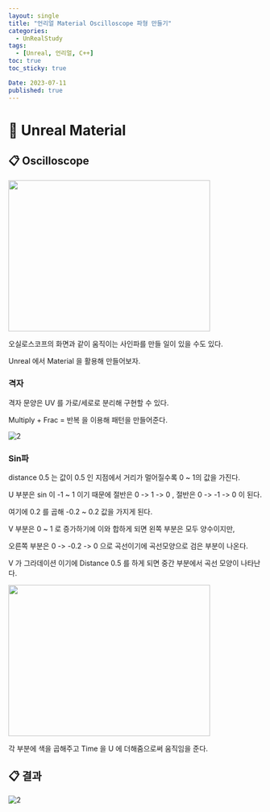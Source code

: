 ```yaml
---
layout: single
title: "언리얼 Material Oscilloscope 파형 만들기"
categories:
  - UnRealStudy
tags:
  - [Unreal, 언리얼, C++]
toc: true
toc_sticky: true

Date: 2023-07-11
published: true
---
```


# 📌 Unreal Material

## 📋 Oscilloscope
<img src="https://github.com/GonoBae/UEStudy/assets/87271529/c214a28e-2b94-4e0a-ad7f-954b544c0184" width="400" height="300">

오실로스코프의 화면과 같이 움직이는 사인파를 만들 일이 있을 수도 있다.

Unreal 에서 Material 을 활용해 만들어보자.

### 격자
격자 문양은 UV 를 가로/세로로 분리해 구현할 수 있다.

Multiply + Frac = 반복 을 이용해 패턴을 만들어준다.

![2](https://github.com/GonoBae/UEStudy/assets/87271529/f8cab759-9a22-49e5-a7c4-ec5770bc44f7)

### Sin파
distance 0.5 는 값이 0.5 인 지점에서 거리가 멀어질수록 0 ~ 1의 값을 가진다.

U 부분은 sin 이 -1 ~ 1 이기 때문에 절반은 0 -> 1 -> 0 , 절반은 0 -> -1 -> 0 이 된다.

여기에 0.2 를 곱해 -0.2 ~ 0.2 값을 가지게 된다.

V 부분은 0 ~ 1 로 증가하기에 이와 합하게 되면 왼쪽 부분은 모두 양수이지만,

오른쪽 부분은 0 -> -0.2 -> 0 으로 곡선이기에 곡선모양으로 검은 부분이 나온다.

V 가 그라데이션 이기에 Distance 0.5 를 하게 되면 중간 부분에서 곡선 모양이 나타난다.

<img src="https://github.com/GonoBae/UEStudy/assets/87271529/0bf5db30-0308-4092-8737-5f29103567e5" width="400" height="300">

각 부분에 색을 곱해주고 Time 을 U 에 더해줌으로써 움직임을 준다.

## 📋 결과
![2](https://github.com/GonoBae/UEStudy/assets/87271529/97c3d01a-9ca7-4558-bfc0-00452ae7b881)
